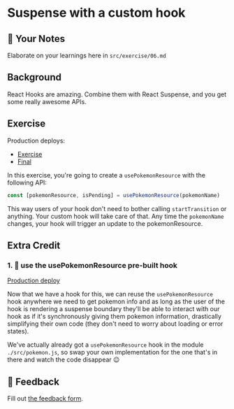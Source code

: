 # Suspense with a custom hook

## 📝 Your Notes

Elaborate on your learnings here in `src/exercise/06.md`

## Background

React Hooks are amazing. Combine them with React Suspense, and you get some
really awesome APIs.

## Exercise

Production deploys:

- [Exercise](https://react-suspense.netlify.app/isolated/exercise/06.js)
- [Final](https://react-suspense.netlify.app/isolated/final/06.js)

In this exercise, you're going to create a `usePokemonResource` with the
following API:

```javascript
const [pokemonResource, isPending] = usePokemonResource(pokemonName)
```

This way users of your hook don't need to bother calling `startTransition` or
anything. Your custom hook will take care of that. Any time the `pokemonName`
changes, your hook will trigger an update to the pokemonResource.

## Extra Credit

### 1. 💯 use the usePokemonResource pre-built hook

[Production deploy](https://react-suspense.netlify.app/isolated/final/06.extra-1.js)

Now that we have a hook for this, we can reuse the `usePokemonResource` hook
anywhere we need to get pokemon info and as long as the user of the hook is
rendering a suspense boundary they'll be able to interact with our hook as if
it's synchronously giving them pokemon information, drastically simplifying
their own code (they don't need to worry about loading or error states).

We've actually already got a `usePokemonResource` hook in the module
`./src/pokemon.js`, so swap your own implementation for the one that's in there
and watch the code disappear 😉

## 🦉 Feedback

Fill out
[the feedback form](https://ws.kcd.im/?ws=React%20Suspense%20%F0%9F%94%80&e=06%3A%20Suspense%20with%20a%20custom%20hook&em=danilo1905%40outlook.com).

